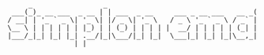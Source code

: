 <pre>
     _                 _                                    _ _
 ___(_)_ __ ___  _ __ | | ___  _ __     ___ _ __ ___   __ _(_) |
/ __| | '_ ` _ \| '_ \| |/ _ \| '_ \   / _ \ '_ ` _ \ / _` | | |
\__ \ | | | | | | |_) | | (_) | | | | |  __/ | | | | | (_| | | |
|___/_|_| |_| |_| .__/|_|\___/|_| |_|  \___|_| |_| |_|\__,_|_|_|
                |_|                                             
</pre>